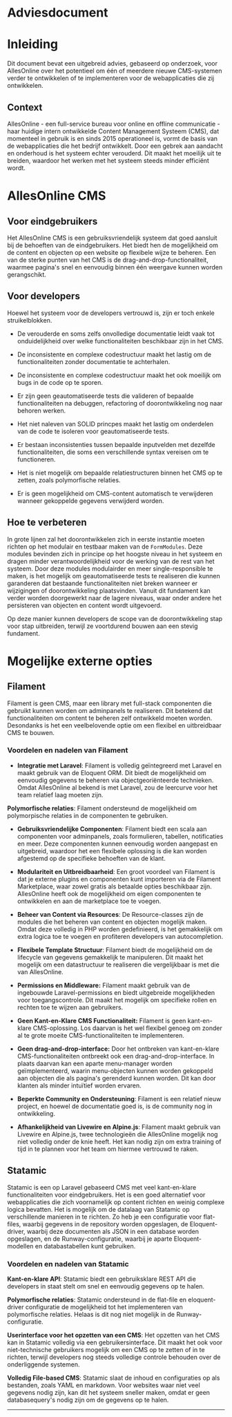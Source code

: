# **Adviesdocument**

# Inleiding

Dit document bevat een uitgebreid advies, gebaseerd op onderzoek, voor AllesOnline over het potentieel om één of meerdere nieuwe CMS-systemen verder te ontwikkelen of te implementeren voor de webapplicaties die zij ontwikkelen.

## Context

AllesOnline - een full-service bureau voor online en offline communicatie - haar huidige intern ontwikkelde Content Management Systeem (CMS), dat momenteel in gebruik is en sinds 2015 operationeel is, vormt de basis van de webapplicaties die het bedrijf ontwikkelt. Door een gebrek aan aandacht en onderhoud is het systeem echter verouderd. Dit maakt het moeilijk uit te breiden, waardoor het werken met het systeem steeds minder efficiënt wordt.

# AllesOnline CMS

## Voor eindgebruikers

Het AllesOnline CMS is een gebruiksvriendelijk systeem dat goed aansluit bij de behoeften van de eindgebruikers. Het biedt hen de mogelijkheid om de content en objecten op een website op flexibele wijze te beheren. Een van de sterke punten van het CMS is de drag-and-drop-functionaliteit, waarmee pagina's snel en eenvoudig binnen één weergave kunnen worden gerangschikt.

## Voor developers

Hoewel het systeem voor de developers vertrouwd is, zijn er toch enkele struikelblokken.

* De verouderde en soms zelfs onvolledige documentatie leidt vaak tot onduidelijkheid over welke functionaliteiten beschikbaar zijn in het CMS.

* De inconsistente en complexe codestructuur maakt het lastig om de functionaliteiten zonder documentatie te achterhalen.

* De inconsistente en complexe codestructuur maakt het ook moeilijk om bugs in de code op te sporen.

* Er zijn geen geautomatiseerde tests die valideren of bepaalde functionaliteiten na debuggen, refactoring of doorontwikkeling nog naar behoren werken.

* Het niet naleven van SOLID princpes maakt het lastig om onderdelen van de code te isoleren voor geautomatiseerde tests.

* Er bestaan inconsistenties tussen bepaalde inputvelden met dezelfde functionaliteiten, die soms een verschillende syntax vereisen om te functioneren.

* Het is niet mogelijk om bepaalde relatiestructuren binnen het CMS op te zetten, zoals polymorfische relaties.

* Er is geen mogelijkheid om CMS-content automatisch te verwijderen wanneer gekoppelde gegevens verwijderd worden.

## Hoe te verbeteren 

In grote lijnen zal het doorontwikkelen zich in eerste instantie moeten richten op het modulair en testbaar maken van de `FormModules`. Deze modules bevinden zich in principe op het hoogste niveau in het systeem en dragen minder verantwoordelijkheid voor de werking van de rest van het systeem. Door deze modules modulairder en meer single-responsible te maken, is het mogelijk om geautomatiseerde tests te realiseren die kunnen garanderen dat bestaande functionaliteiten niet breken wanneer er wijzigingen of doorontwikkeling plaatsvinden. Vanuit dit fundament kan verder worden doorgewerkt naar de lagere niveaus, waar onder andere het persisteren van objecten en content wordt uitgevoerd.

Op deze manier kunnen developers de scope van de doorontwikkeling stap voor stap uitbreiden, terwijl ze voortdurend bouwen aan een stevig fundament.

# Mogelijke externe opties
## Filament
Filament is geen CMS, maar een library met full-stack componenten die gebruikt kunnen worden om adminpanels te realiseren. Dit betekend dat functionaliteiten om content te beheren zelf ontwikkeld moeten worden. Desondanks is het een veelbelovende optie om een flexibel en uitbreidbaar CMS te bouwen.

### Voordelen en nadelen van Filament
* **Integratie met Laravel**: Filament is volledig geïntegreerd met Laravel en maakt gebruik van de Eloquent ORM. Dit biedt de mogelijkheid om eenvoudig gegevens te beheren via objectgeoriënteerde technieken. Omdat AllesOnline al bekend is met Laravel, zou de leercurve voor het team relatief laag moeten zijn.

**Polymorfische relaties**: Filament ondersteund de mogelijkheid om polymorpische relaties in de componenten te gebruiken.

* **Gebruiksvriendelijke Componenten**: Filament biedt een scala aan componenten voor adminpanels, zoals formulieren, tabellen, notificaties en meer. Deze componenten kunnen eenvoudig worden aangepast en uitgebreid, waardoor het een flexibele oplossing is die kan worden afgestemd op de specifieke behoeften van de klant.

* **Modulariteit en Uitbreidbaarheid**: Een groot voordeel van Filament is dat je externe plugins en componenten kunt importeren via de Filament Marketplace, waar zowel gratis als betaalde opties beschikbaar zijn. AllesOnline heeft ook de mogelijkheid om eigen componenten te ontwikkelen en aan de marketplace toe te voegen.

* **Beheer van Content via Resources**: De Resource-classes zijn de modules die het beheren van content en objecten mogelijk maken. Omdat deze volledig in PHP worden gedefinieerd, is het gemakkelijk om extra logica toe te voegen en profiteren developers van autocompletion.

* **Flexibele Template Structuur**: Filament biedt de mogelijkheid om de lifecycle van gegevens gemakkelijk te manipuleren. Dit maakt het mogelijk om een datastructuur te realiseren die vergelijkbaar is met die van AllesOnline. 

* **Permissions en Middleware:** Filament maakt gebruik van de ingebouwde Laravel-permissions en biedt uitgebreide mogelijkheden voor toegangscontrole. Dit maakt het mogelijk om specifieke rollen en rechten toe te wijzen aan gebruikers.

* **Geen Kant-en-Klare CMS Functionaliteit:** Filament is geen kant-en-klare CMS-oplossing. Los daarvan is het wel flexibel genoeg om zonder al te grote moeite CMS-functionaliteiten te implementeren.

* **Geen drag-and-drop-interface:** Door het ontbreken van kant-en-klare CMS-functionaliteiten ontbreekt ook een drag-and-drop-interface. In plaats daarvan kan een aparte menu-manager worden geïmplementeerd, waarin menu-objecten kunnen worden gekoppeld aan objecten die als pagina's gerenderd kunnen worden. Dit kan door klanten als minder intuïtief worden ervaren.

* **Beperkte Community en Ondersteuning**: Filament is een relatief nieuw project, en hoewel de documentatie goed is, is de community nog in ontwikkeling. 

* **Afhankelijkheid van Livewire en Alpine.js**: Filament maakt gebruik van Livewire en Alpine.js, twee technologieën die AllesOnline mogelijk nog niet volledig onder de knie heeft. Het kan nodig zijn om extra training of tijd in te plannen voor het team om hiermee vertrouwd te raken.


## Statamic
Statamic is een op Laravel gebaseerd CMS met veel kant-en-klare functionaliteiten voor eindgebruikers. Het is een goed alternatief voor webapplicaties die zich voornamelijk op content richten en weinig complexe logica bevatten. Het is mogelijk om de datalaag van Statamic op verschillende manieren in te richten. Zo heb je een configuratie voor flat-files, waarbij gegevens in de repository worden opgeslagen, de Eloquent-driver, waarbij deze documenten als JSON in een database worden opgeslagen, en de Runway-configuratie, waarbij je aparte Eloquent-modellen en databastabellen kunt gebruiken.

### Voordelen en nadelen van Statamic
**Kant-en-klare API**: Statamic biedt een gebruiksklare REST API die developers in staat stelt om snel en eenvoudig gegevens op te halen. 

**Polymorfische relaties**: Statamic ondersteund in de flat-file en eloquent-driver configuratie de mogelijkheid tot het implementeren van polymorfische relaties. Helaas is dit nog niet mogelijk in de Runway-configuratie. 

**Userinterface voor het opzetten van een CMS**: Het opzetten van het CMS kan in Statamic volledig via een gebruikersinterface. Dit maakt het ook voor niet-technische gebruikers mogelijk om een CMS op te zetten of in te richten, terwijl developers nog steeds volledige controle behouden over de onderliggende systemen.

**Volledig File-based CMS**: Statamic slaat de inhoud en configuraties op als bestanden, zoals YAML en markdown. Voor websites waar niet veel gegevens nodig zijn, kan dit het systeem sneller maken, omdat er geen databasequery's nodig zijn om de gegevens op te halen.

--- ---

